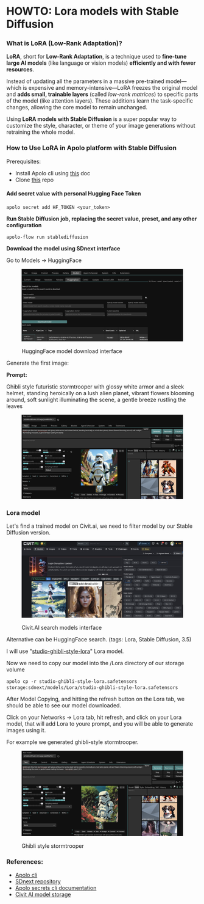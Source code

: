 # HOWTO: Lora models with Stable Diffusion

### What is LoRA (Low-Rank Adaptation)?

**LoRA**, short for **Low-Rank Adaptation**, is a technique used to **fine-tune large AI models** (like language or vision models) **efficiently and with fewer resources**.

Instead of updating all the parameters in a massive pre-trained model—which is expensive and memory-intensive—LoRA freezes the original model and **adds small, trainable layers** (called _low-rank matrices_) to specific parts of the model (like attention layers). These additions learn the task-specific changes, allowing the core model to remain unchanged.

Using **LoRA models with Stable Diffusion** is a super popular way to customize the style, character, or theme of your image generations without retraining the whole model.

### How to Use LoRA in Apolo platform with Stable Diffusion

Prerequisites:

* Install Apolo cli using [this](https://docs.apolo.us/index/apolo-concepts-cli/installing) doc
* Clone [this](https://github.com/neuro-inc/sdnext) repo

#### Add secret value with personal Hugging Face Token&#x20;

```
apolo secret add HF_TOKEN <your_token>
```

**Run Stable Diffusion job, replacing the secret value, preset, and any other configuration**

```
apolo-flow run stablediffusion
```

**Download the model using SDnext interface**

Go to Models -> HuggingFace

<figure><img src="../.gitbook/assets/image (30).png" alt=""><figcaption><p>HuggingFace model download interface</p></figcaption></figure>

Generate the first image:

**Prompt:**

Ghibli style futuristic stormtrooper with glossy white armor and a sleek helmet, standing heroically on a lush alien planet, vibrant flowers blooming around, soft sunlight illuminating the scene, a gentle breeze rustling the leaves

<figure><img src="../.gitbook/assets/image (32).png" alt=""><figcaption></figcaption></figure>

### Lora model

Let's find a trained model on Civit.ai, we need to filter model by our Stable Diffusion version.

<figure><img src="../.gitbook/assets/image (26).png" alt=""><figcaption><p>Civit.AI search models interface</p></figcaption></figure>

Alternative can be HuggingFace search. (tags: Lora, Stable Diffusion, 3.5)

I will use "[studio-ghibli-style-lora](https://huggingface.co/alvarobartt/ghibli-characters-sd3.5-lora)" Lora model.

Now we need to copy our model into the /Lora directory of our storage volume

```
apolo cp -r studio-ghibli-style-lora.safetensors storage:sdnext/models/Lora/studio-ghibli-style-lora.safetensors
```

After Model Copying, and hitting the refresh button on the Lora tab, we should be able to see our model downloaded.

Click on your Networks -> Lora tab, hit refresh, and click on your Lora model, that will add Lora to youre prompt, and you will be able to generate images using it.

For example we generated ghibli-style stormtrooper.

<figure><img src="../.gitbook/assets/image (33).png" alt=""><figcaption><p>Ghibli style stormtrooper</p></figcaption></figure>

### References:

* [Apolo cli](https://docs.apolo.us/index/apolo-concepts-cli/installing)
* [SDnext repository](https://github.com/neuro-inc/sdnext)
* [Apolo secrets cli documentation](https://docs.apolo.us/index/apolo-cli/commands/secret)
* [Civit AI model storage](https://civitai.com/)



